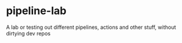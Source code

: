 # pipeline-lab
A lab or testing out different pipelines, actions and other stuff, without dirtying dev repos
